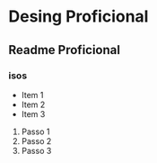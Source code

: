 # Desing Proficional

## Readme Proficional

### isos
- Item 1
- Item 2
- Item 3

1. Passo 1
2. Passo 2
3. Passo 3
